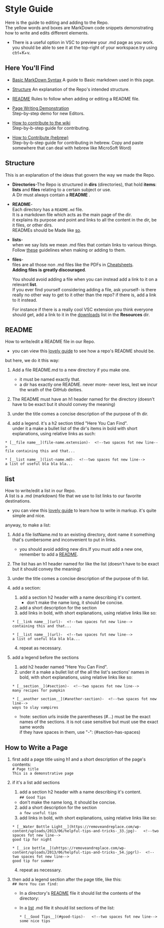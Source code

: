 # Style Guide
Here is the guide to editing and adding to the Repo.  
The yellow words and boxes are MarkDown code snippets demonstrating how to write and edits different elements.
* There is a useful option in VSC to preview your .md page as you work. you should be able to see it at the top-right of your workspace.try using ctrl+K+v.
## Here You'll Find
* [Basic MarkDown Syntax](https://docs.github.com/en/github/writing-on-github/basic-writing-and-formatting-syntax)
A guide to Basic markdown used in this page.

* [Structure](#structure)
An explanation of the Repo's intended structure.

* [README](#readme)
Rules to follow when adding or editing a README file.

* [Page Writing Demonstration](#how-to-write-a-page)  
Step-by-step demo for new Editors.

* [How to contribute to the wiki](#To-contribute-to-the-repo)  
Step-by-b-step guide for contributing.

* [How to Contribute (hebrew)](#Hebrew-instructions)  
Step-by-b-step guide for contributing in hebrew. Copy and paste somewhere that can deal with hebrew like MicroSoft Word)

## Structure
This is an explanation of the ideas that govern the way we made the Repo.  

* __Directories__-The Repo is structured in __dirs__ (directories), that hold __items__:  
__lists__  and __files__ relating to a certain subject or use.  
A Dir must always contain a __README__ .

* __README__-  
Each directory has a `README.md` file.  
It is a markdown file which acts as the main page of the dir.  
it explains its purpose and point and links to all the content in the dir, be it files, or other dirs.  
READMEs should be Made like [so](#readme).

* __lists__-  
when we say lists we mean .md files that contain links to various things. Follow [these](#lists) guidelines when making or adding to them.

* __files__-  
files are all those non .md files like the PDFs in [Cheatsheets](./cheatsheet).  
__Adding files is greatly discouraged__.  

     You should avoid adding a file when you can instead add a link to it on a relevant __list__.  
If you ever find yourself considering adding a file, ask yourself- is there really no other way to get to it other than the repo?  if there is, add a link to it instead.  

    For instance if there is a really cool VSC extension you think everyone should get, add a link to it in the [downloads](/resources/downloads.md) list in the __Resources__ dir.

## README
How to write/edit a README file in our Repo.
* you can view this [lovely guide](https://github.com/18F/open-source-guide/blob/18f-pages/pages/making-readmes-readable.md) to see how a repo's README should be. 

but here, we do it this way:

1. Add a file README.md to a new directory if you make one.
    * it must be named exactly that.
    * a dir has exactly one README. never more- never less, lest we incur the wrath of the GitHub deities.

2. The README must have an h1 header named for the directory (doesn't have to be exact but it should convey the meaning)

3. under the title comes a concise description of the purpose of th dir.

4. add a legend. it's a h2 section titled "Here You Can Find".  
under it a make a bullet list of the dir's items in bold with short explanations, using relative links as such:
```
* [__file name__](file-name.extension)-  <!--two spaces fot new line-->  
file containing this and that...

* [__list name__](list-name.md)-  <!--two spaces fot new line-->  
a list of useful bla bla bla...

```
## list
How to write/edit a list in our Repo.  
A list is a .md (markdown) file that we use to list links to our favorite destinations.
* you can view this [lovely guide](https://docs.github.com/en/github/writing-on-github/basic-writing-and-formatting-syntax) to learn how to write in markup. it's quite simple and nice. 

anyway, to make a list:

1. Add a file listName.md to an existing directory, dont name it something that's cumbersome and inconvenient to put in links.

    * you should avoid adding new dirs.If you must add a new one, remember to add a [README](#README).

2. The list has an h1 header named for like the list (doesn't have to be exact but it should convey the meaning)

3. under the title comes a concise description of the purpose of th list.

4. add a section:
    1. add a section h2 header with a name describing it's content.
        * don't make the name long, it should be concise.  
    2. add a short description for the section
    3. add links in bold, with short explanations, using relative links like so:

    ```
    * [__link name__](url)-  <!--two spaces fot new line-->  
    containing this and that...

    * [__list name__](url)-  <!--two spaces fot new line-->  
    a list of useful bla bla bla...

    ```
    4. repeat as necessary.
    
5. add  a legend before the sections
    1. add h2 header named "Here You Can Find".   
    2. under it a make a bullet list of the all the list's sections' names in bold, with short explanations, using relative links like so:

    ```
    * [__section__](#section)-  <!--two spaces fot new line-->  
    many recipes for pumpkin

    * [__another section__](#another-section)-  <!--two spaces fot new line-->  
    ways to slay vampires
    ```

    * !note: section urls inside the parentheses (#...) must be the exact names of the sections. it is not case sensitive but must use the exact same words  
    if they have spaces in them, use "-": (#section-has-spaces)



## How to Write a Page
1. first add a page title using h1
and a short description of the page's contents:  
`# Page title`  
`This is a demonstrative page`
2. if it's a list add sections 
    1. add a section h2 header with a name describing it's content.  
    `## Good Tips`
    * don't make the name long, it should be concise.  
    2. add a short description for the section  
     `a few useful tips`
    3. add links in bold, with short explanations, using relative links like so:

    ```
    * [__Water Bottle Light__](https://removeandreplace.com/wp-content/uploads/2013/06/helpful-tips-and-tricks-_33.jpg)-   <!--two spaces fot new line-->  
    good tip for night

    * [__ice bottle__](uhttps://removeandreplace.com/wp-content/uploads/2013/06/helpful-tips-and-tricks-_54.jpgrl)-  <!--two spaces fot new line-->  
    good tip for summer

    ```
    4. repeat as necessary.
3. then add a legend section after the page title, like this:  
`## Here You can find:`  
    * In a directory's [README](#readme) file it should list the contents of the directory:
    * In a [list](#list) .md file it should list sections of the list:
        
        ```
        * [__Good Tips__](#good-tips)-   <!--two spaces fot new line-->  
        some nice tips

        ```
